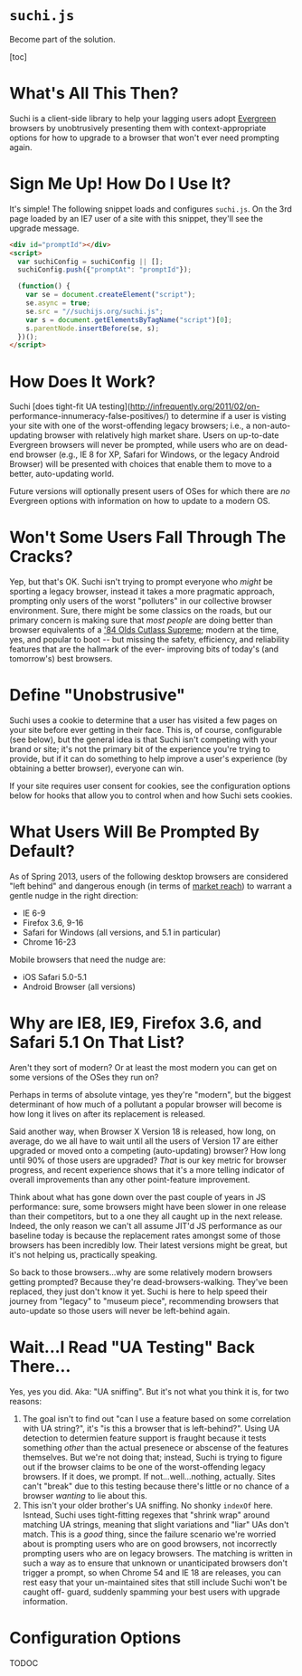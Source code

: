 <h1><code>suchi.js</code></h1>

Become part of the solution.

[toc]

# What's All This Then?

Suchi is a client-side library to help your lagging users adopt
[Evergreen](http://goo.gl/Qe8EA) browsers by unobtrusively presenting them with
context-appropriate options for how to upgrade to a browser that won't ever need
prompting again.

# Sign Me Up! How Do I Use It?

It's simple! The following snippet loads and configures `suchi.js`. On the 3rd
page loaded by an IE7 user of a site with this snippet, they'll see the upgrade
message.

```html
<div id="promptId"></div>
<script>
  var suchiConfig = suchiConfig || [];
  suchiConfig.push({"promptAt": "promptId"});

  (function() {
    var se = document.createElement("script");
    se.async = true;
    se.src = "//suchijs.org/suchi.js";
    var s = document.getElementsByTagName("script")[0];
    s.parentNode.insertBefore(se, s);
  })();
</script>
```

# How Does It Work?

Suchi [does tight-fit UA testing](http://infrequently.org/2011/02/on-
performance-innumeracy-false-positives/) to determine if a user is visting your
site with one of the worst-offending legacy browsers; i.e., a non-auto-updating
browser with relatively high market share. Users on up-to-date Evergreen
browsers will never be prompted, while users who are on dead-end browser (e.g.,
IE 8 for XP, Safari for Windows, or the legacy Android Browser) will be
presented with choices that enable them to move to a better, auto-updating
world.

Future versions will optionally present users of OSes for which there are _no_
Evergreen options with information on how to update to a modern OS.

# Won't Some Users Fall Through The Cracks?

Yep, but that's OK. Suchi isn't trying to prompt everyone who _might_ be
sporting a legacy browser, instead it takes a more pragmatic approach, prompting
only users of the worst "polluters" in our collective browser environment. Sure,
there might be some classics on the roads, but our primary concern is making
sure that _most people_ are doing better than browser equivalents of a ['84 Olds
Cutlass Supreme](http://goo.gl/GRNHo); modern at the time, yes, and popular to
boot -- but missing the safety, efficiency, and reliability features that are
the hallmark of the ever- improving bits of today's (and tomorrow's) best
browsers.

# Define "Unobstrusive"

Suchi uses a cookie to determine that a user has visited a few pages on your
site before ever getting in their face. This is, of course, configurable (see
below), but the general idea is that Suchi isn't competing with your brand or
site; it's not the primary bit of the experience you're trying to provide, but
if it can do something to help improve a user's experience (by obtaining a
better browser), everyone can win.

If your site requires user consent for cookies, see the configuration options
below for hooks that allow you to control when and how Suchi sets cookies.

# What Users Will Be Prompted By Default?

As of Spring 2013, users of the following desktop browsers are considered "left
behind" and dangerous enough (in terms of [market reach](http://goo.gl/nO6mG))
to warrant a gentle nudge in the right direction:

  * IE 6-9
  * Firefox 3.6, 9-16
  * Safari for Windows (all versions, and 5.1 in particular)
  * Chrome 16-23

Mobile browsers that need the nudge are:

  * iOS Safari 5.0-5.1
  * Android Browser (all versions)

# Why are IE8, IE9, Firefox 3.6, and Safari 5.1 On That List?

Aren't they sort of modern? Or at least the most modern you can get on some
versions of the OSes they run on?

Perhaps in terms of absolute vintage, yes they're "modern", but the biggest
determinant of how much of a pollutant a popular browser will become is how long
it lives on after its replacement is released.

Said another way, when Browser X Version 18 is released, how long, on average,
do we all have to wait until all the users of Version 17 are either upgraded or
moved onto a competing (auto-updating) browser? How long until 90% of those
users are upgraded? _*That*_ is our key metric for browser progress, and recent
experience shows that it's a more telling indicator of overall improvements than
any other point-feature improvement.

Think about what has gone down over the past couple of years in JS performance:
sure, some browsers might have been slower in one release than their
competitors, but to a one they all caught up in the next release. Indeed, the
only reason we can't all assume JIT'd JS performance as our baseline today is
because the replacement rates amongst some of those browsers has been incredibly
low. Their latest versions might be great, but it's not helping us, practically
speaking.

So back to those browsers...why are some relatively modern browsers getting
prompted? Because they're dead-browsers-walking. They've been replaced, they
just don't know it yet. Suchi is here to help speed their journey from "legacy"
to "museum piece", recommending browsers that auto-update so those users will
never be left-behind again.

# Wait...I Read "UA Testing" Back There...

Yes, yes you did. Aka: "UA sniffing". But it's not what you think it is, for two
reasons:

  1. The goal isn't to find out "can I use a feature based on some correlation
     with UA string?", it's "is this a browser that is left-behind?". Using UA
     detection to determien feature support is fraught because it tests
     something _other_ than the actual presenece or abscense of the features
     themselves. But we're not doing that; instead, Suchi is trying to figure
     out if the browser claims to be one of the worst-offending legacy browsers.
     If it does, we prompt. If not...well...nothing, actually. Sites can't
     "break" due to this testing because there's little or no chance of a
     browser _wanting_ to lie about this.
  2. This isn't your older brother's UA sniffing. No shonky `indexOf` here.
     Isntead, Suchi uses tight-fitting regexes that "shrink wrap" around
     matching UA strings, meaning that slight variations and "liar" UAs don't
     match. This is a _good_ thing, since the failure scenario we're worried
     about is prompting users who are on good browsers, not incorrectly
     prompting users who are on legacy browsers. The matching is written in such
     a way as to ensure that unknown or unanticipated browsers don't trigger a
     prompt, so when Chrome 54 and IE 18 are releases, you can rest easy that
     your un-maintained sites that still include Suchi won't be caught off-
     guard, suddenly spamming your best users with upgrade information.

# Configuration Options

TODOC